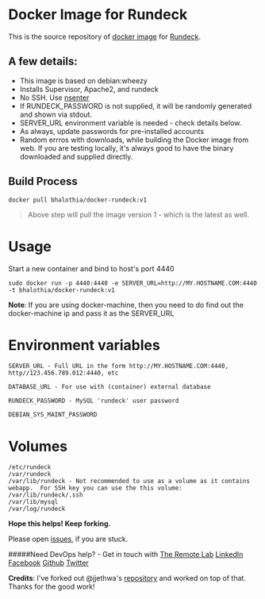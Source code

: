 Docker Image for Rundeck
========================

This is the source repository of [docker image][11] for [Rundeck][7].


## A few details: 

- This image is based on debian:wheezy
- Installs Supervisor, Apache2, and rundeck
- No SSH.  Use [nsenter][10]
- If RUNDECK_PASSWORD is not supplied, it will be randomly generated and shown via stdout.
- SERVER_URL environment variable is needed - check details below.
- As always, update passwords for pre-installed accounts
- Random errros with downloads, while building the Docker image from web. If you are testing locally, it's always good to have the binary downloaded and supplied directly.


## Build Process

```
docker pull bhalothia/docker-rundeck:v1
```
> Above step will pull the image version 1 - which is the latest as well.


# Usage
Start a new container and bind to host's port 4440

```
sudo docker run -p 4440:4440 -e SERVER_URL=http://MY.HOSTNAME.COM:4440 -t bhalothia/docker-rundeck:v1
```

**Note**: If you are using docker-machine, then you need to do find out the docker-machine ip and pass it as the SERVER_URL


# Environment variables

```
SERVER_URL - Full URL in the form http://MY.HOSTNAME.COM:4440, http//123.456.789.012:4440, etc

DATABASE_URL - For use with (container) external database

RUNDECK_PASSWORD - MySQL 'rundeck' user password

DEBIAN_SYS_MAINT_PASSWORD
```

# Volumes

```
/etc/rundeck
/var/rundeck
/var/lib/rundeck - Not recommended to use as a volume as it contains webapp.  For SSH key you can use the this volume: /var/lib/rundeck/.ssh
/var/lib/mysql
/var/log/rundeck
```



**Hope this helps! Keep forking.**

Please open [issues][6], if you are stuck.

#####Need DevOps help? - Get in touch with [The Remote Lab][1] 
[LinkedIn][2] [Facebook][3] [Github][4] [Twitter][5]

**Credits**: I've forked out @jjethwa's [repository][9] and worked on top of that. Thanks for the good work!

  [1]: http://theremotelab.io
  [2]: https://www.linkedin.com/company/the-remote-lab
  [3]: https://www.facebook.com/TheRemoteLab
  [4]: https://github.com/TheRemoteLab
  [5]: https://twitter.com/TheRemoteLab
  [6]: https://github.com/TheRemoteLab/docker-rundeck/issues
  [7]: http://rundeck.org/
  [8]: https://docker.io
  [9]: https://github.com/jjethwa/rundeck
  [10]: https://github.com/jpetazzo/nsenter
  [11]: https://hub.docker.com/r/bhalothia/docker-rundeck
                      

